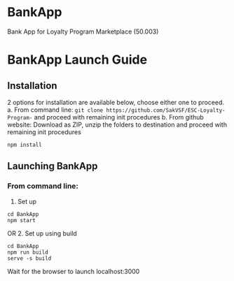 # BankApp
Bank App for Loyalty Program Marketplace (50.003)
# BankApp Launch Guide

## Installation
2 options for installation are available below, choose either one to proceed.
a. From command line: ```git clone https://github.com/SakVSF/ESC-Loyalty-Program-``` and proceed with remaining init procedures
b. From github website: Download as ZIP, unzip the folders to destination and proceed with remaining init procedures

```
npm install
```

## Launching BankApp
### From command line: 
1. Set up
```
cd BankApp
npm start
```
OR 
2. Set up using build
```
cd BankApp
npm run build
serve -s build
```
Wait for the browser to launch localhost:3000 
